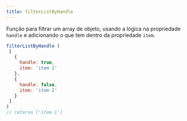 ```yaml
---
title: filterListByHandle
---
```


Função para filtrar um array de objeto, usando a lógica na propriedade `handle` e adicionando o que tem dentro da propriedade `item`.

 ```js
filterListByHandle (
  [
    {
      handle: true,
      item: 'item 1'
    },
    {
      handle: false,
      item: 'item 2'
    }
  ]
)
// retorna ['item 1']
```